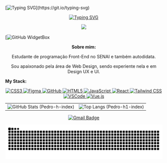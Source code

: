 [![Typing SVG](https://readme-typing-svg.demolab.com?font=Fira+Code&pause=1000&color=6793F7&width=435&lines=Hi%2C+everyone!+I%27m+Pedro-h1-index.;Welcome+to+my+Github+profile!)](https://git.io/typing-svg)

<div align="center">
  
[![Typing SVG](https://readme-typing-svg.herokuapp.com?font=Work+Sans&size=24&duration=2500&color=007bff&center=true&vCenter=true&width=500&lines=UX%2FUI+Designer;Web+Designer;Front-End+Dev)](https://git.io/typing-svg)

</div>

<div align="center">
  <img src="https://www.nicepng.com/png/full/165-1658590_rick-sanchez-rick-sanchez-pixel-art.png" width="300">
</div>

[![GitHub WidgetBox](https://github-widgetbox.vercel.app/api/profile?username=Pedro-h1&data=followers,repositories,stars,commits&theme=viridescent)

<div align="center">
  <b>Sobre mim:</b>
  <p>Estudante de programação Front-End no SENAI e também autodidata.</p>
  <p>Sou apaixonado pela área de Web Design, sendo experiente nela e em Design UX e UI.</p>
</div>

<b>My Stack:</b>
<p align="center">
  <a href="https://github.com/Pedro-h1-index">
    <img src="https://raw.githubusercontent.com/Pedro-h1/skill-icons/65dea6c4eaca7da319e552c09f4cf5a9a8dab2c8/icons/CSS.svg" width="50" alt="CSS3">
    <img src="https://raw.githubusercontent.com/Pedro-h1/skill-icons/65dea6c4eaca7da319e552c09f4cf5a9a8dab2c8/icons/Figma-Dark.svg" width="50" alt="Figma">
    <img src="https://raw.githubusercontent.com/Pedro-h1/skill-icons/65dea6c4eaca7da319e552c09f4cf5a9a8dab2c8/icons/Github-Dark.svg" width="50" alt="GitHub">
    <img src="https://raw.githubusercontent.com/Pedro-h1/skill-icons/65dea6c4eaca7da319e552c09f4cf5a9a8dab2c8/icons/HTML.svg" width="50" alt="HTML5">
    <img src="https://raw.githubusercontent.com/Pedro-h1/skill-icons/65dea6c4eaca7da319e552c09f4cf5a9a8dab2c8/icons/JavaScript.svg" width="50" alt="JavaScript">
    <img src="https://raw.githubusercontent.com/Pedro-h1/skill-icons/65dea6c4eaca7da319e552c09f4cf5a9a8dab2c8/icons/React-Dark.svg" width="50" alt="React">
    <img src="https://raw.githubusercontent.com/Pedro-h1/skill-icons/65dea6c4eaca7da319e552c09f4cf5a9a8dab2c8/icons/TailwindCSS-Dark.svg" width="50" alt="Tailwind CSS">
    <img src="https://raw.githubusercontent.com/Pedro-h1/skill-icons/65dea6c4eaca7da319e552c09f4cf5a9a8dab2c8/icons/VSCode-Dark.svg" width="50" alt="VSCode">
    <img src="https://raw.githubusercontent.com/Pedro-h1/skill-icons/65dea6c4eaca7da319e552c09f4cf5a9a8dab2c8/icons/VueJS-Dark.svg" width="50" alt="Vue.js">
  </a>
</p>

</div>

<table align="center" width="100%">
  <tr>
    <td>
      <!-- stats para a conta Pedro-h-index -->
      <img alt="GitHub Stats (Pedro-h-index)" src="https://github-readme-stats.vercel.app/api?username=Pedro-h&theme=radical&show_icons=true&count_private=true&hide=issues">
    </td>
    <td>
      <!-- linguagens para a conta Pedro-h1-index -->
      <img alt="Top Langs (Pedro-h1-index)" src="https://github-readme-stats.vercel.app/api/top-langs/?username=Pedro-h1&theme=radical&layout=compact">
    </td>
  </tr>
</table>

<div align="center">
  <a href="mailto:contato@pedrohenriqueprand@gmail.com">
    <img alt="Gmail Badge" src="https://img.shields.io/badge/-Gmail-%23333?style=for-the-badge&logo=gmail&logoColor=white">
  </a>
</div>

![Snake animation](https://github.com/Pleiterson/Pleiterson/blob/output/github-contribution-grid-snake.svg)
